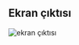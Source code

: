 ## Ekran çıktısı
![ekran çıktısı](https://user-images.githubusercontent.com/58303745/117512125-0ea11d00-afa0-11eb-849b-20949243673c.jpg)

